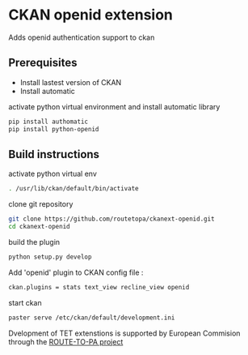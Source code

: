 # CKAN openid extension 

Adds openid authentication support to ckan 

## Prerequisites

* Install lastest version of CKAN 
* Install automatic 

activate python virtual environment and install automatic library
```sh
pip install authomatic
pip install python-openid
```

## Build instructions 

activate python virtual env 

```sh
. /usr/lib/ckan/default/bin/activate
```

clone git repository

```sh
git clone https://github.com/routetopa/ckanext-openid.git
cd ckanext-openid
```

build the plugin

```sh
python setup.py develop
```

Add 'openid' plugin to CKAN config file :
```sh
ckan.plugins = stats text_view recline_view openid
```

start ckan
```sh
paster serve /etc/ckan/default/development.ini
```


Dvelopment of TET extenstions is supported by European Commision through the [ROUTE-TO-PA project](http://routetopa.eu/)
